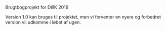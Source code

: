 Brugtbogprojekt for DØK 2016

Version 1.0 kan bruges til projektet, men vi forventer en nyere og forbedret version vil udkomme i løbet af ugen.

